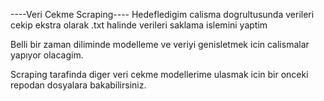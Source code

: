 ----Veri Cekme Scraping----
Hedefledigim calisma dogrultusunda verileri cekip ekstra olarak .txt halinde verileri saklama islemini yaptim

Belli bir zaman diliminde modelleme ve veriyi genisletmek icin calismalar yapıyor olacagim.

Scraping tarafinda diger veri cekme modellerime ulasmak icin bir onceki repodan dosyalara bakabilirsiniz.
